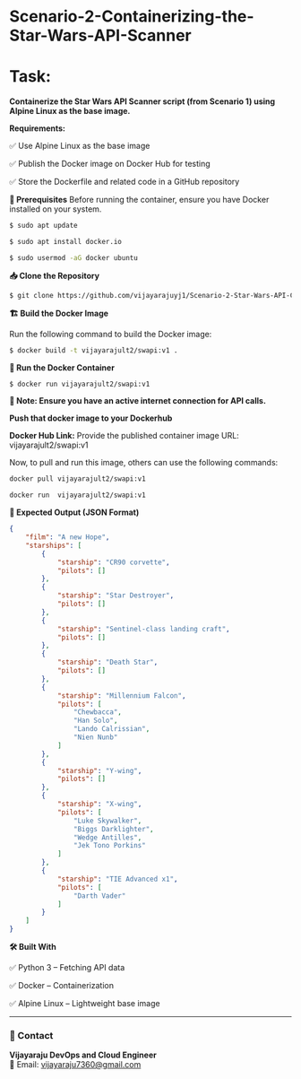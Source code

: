 # Scenario-2-Containerizing-the-Star-Wars-API-Scanner

# Task:

**Containerize the Star Wars API Scanner script (from Scenario 1) using Alpine Linux as the base image.**

**Requirements:**

✅ Use Alpine Linux as the base image

✅ Publish the Docker image on Docker Hub for testing

✅ Store the Dockerfile and related code in a GitHub repository

**📌 Prerequisites**
Before running the container, ensure you have Docker installed on your system.

```bash
$ sudo apt update
```

```bash
$ sudo apt install docker.io
```
```bash
$ sudo usermod -aG docker ubuntu
```

**📥 Clone the Repository**

```bash
$ git clone https://github.com/vijayarajuyj1/Scenario-2-Star-Wars-API-Container.git
```

**🏗 Build the Docker Image**

Run the following command to build the Docker image:

```bash
$ docker build -t vijayarajult2/swapi:v1 .
```

**🚀 Run the Docker Container**
```bash
$ docker run vijayarajult2/swapi:v1
```

**📌 Note: Ensure you have an active internet connection for API calls.**

**Push that docker image to your Dockerhub**

**Docker Hub Link:**
Provide the published container image URL: vijayarajult2/swapi:v1

Now, to pull and run this image, others can use the following commands:

```bash
docker pull vijayarajult2/swapi:v1
```

```bash
docker run  vijayarajult2/swapi:v1
```

**📜 Expected Output (JSON Format)**
```json
{
    "film": "A new Hope",
    "starships": [
        {
            "starship": "CR90 corvette",
            "pilots": []
        },
        {
            "starship": "Star Destroyer",
            "pilots": []
        },
        {
            "starship": "Sentinel-class landing craft",
            "pilots": []
        },
        {
            "starship": "Death Star",
            "pilots": []
        },
        {
            "starship": "Millennium Falcon",
            "pilots": [
                "Chewbacca",
                "Han Solo",
                "Lando Calrissian",
                "Nien Nunb"
            ]
        },
        {
            "starship": "Y-wing",
            "pilots": []
        },
        {
            "starship": "X-wing",
            "pilots": [
                "Luke Skywalker",
                "Biggs Darklighter",
                "Wedge Antilles",
                "Jek Tono Porkins"
            ]
        },
        {
            "starship": "TIE Advanced x1",
            "pilots": [
                "Darth Vader"
            ]
        }
    ]
}
```


**🛠 Built With**

✅ Python 3 – Fetching API data

✅ Docker – Containerization

✅ Alpine Linux – Lightweight base image


---

### 📩 Contact

**Vijayaraju DevOps and Cloud Engineer**  
📧 Email: [vijayaraju7360@gmail.com](mailto:vijayaraju7360@gmail.com)
